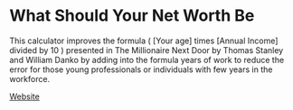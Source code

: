 # What Should Your Net Worth Be

This calculator improves the formula ( [Your age] times [Annual Income] divided by 10 ) presented in The Millionaire Next Door by Thomas Stanley and William Danko 
by adding into the formula years of work to reduce the error for those young professionals or individuals with few years in the workforce.

[Website](http://yournetworthcalculator.com)